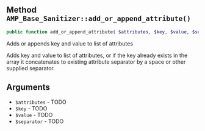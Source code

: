 ## Method `AMP_Base_Sanitizer::add_or_append_attribute()`

```php
public function add_or_append_attribute( $attributes, $key, $value, $separator = ' ' );
```

Adds or appends key and value to list of attributes

Adds key and value to list of attributes, or if the key already exists in the array it concatenates to existing attribute separator by a space or other supplied separator.


## Arguments

* `$attributes` - TODO
* `$key` - TODO
* `$value` - TODO
* `$separator` - TODO
